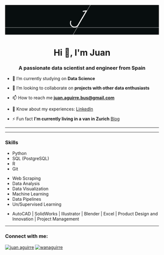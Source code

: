 <img src="https://github.com/wanaguirre/wanaguirre/blob/main/1_gif.gif">

<h1 align="center">Hi 👋, I'm Juan</h1>
<h3 align="center">A passionate data scientist and engineer from Spain</h3>

- 🔭 I’m currently studying on **Data Science**

- 👯 I’m looking to collaborate on **projects with other data enthusiasts**

- 📫 How to reach me **juan.aguirre.bus@gmail.com**

- 📄 Know about my experiences: [LinkedIn](https://www.linkedin.com/in/juan-aguirre-c/)

- ⚡ Fun fact **I'm currently living in a van in Zurich** [Blog](https://juanacfree.medium.com/)

---
<!--
<details>
  <summary>:zap: Recent GitHub Activity</summary>
-->

<!--START_SECTION:activity-->
<!--
1. ❌ Reopened PR [#1](https://github.com/LisaChr/Telcom_Churn_Prediction/pull/1) in [LisaChr/Telcom_Churn_Prediction](https://github.com/LisaChr/Telcom_Churn_Prediction)
2. ❌ Closed PR [#1](https://github.com/LisaChr/Telcom_Churn_Prediction/pull/1) in [LisaChr/Telcom_Churn_Prediction](https://github.com/LisaChr/Telcom_Churn_Prediction)
3. ❌ Reopened PR [#1](https://github.com/LisaChr/Telcom_Churn_Prediction/pull/1) in [LisaChr/Telcom_Churn_Prediction](https://github.com/LisaChr/Telcom_Churn_Prediction)
4. ❌ Closed PR [#1](https://github.com/LisaChr/Telcom_Churn_Prediction/pull/1) in [LisaChr/Telcom_Churn_Prediction](https://github.com/LisaChr/Telcom_Churn_Prediction)
5. 💪 Opened PR [#1](https://github.com/LisaChr/Telcom_Churn_Prediction/pull/1) in [LisaChr/Telcom_Churn_Prediction](https://github.com/LisaChr/Telcom_Churn_Prediction)
-->
<!--END_SECTION:activity-->
<!--
</details>
-->

---
  
### Skills
* Python
* SQL (PostgreSQL)
* R
* Git


- Web Scraping
- Data Analysis
- Data Visualization
- Machine Learning
- Data Pipelines
- Un/Supervised Learning


* AutoCAD | SolidWorks | Illustrator | Blender | Excel | Product Design and Innovation | Project Management

---

<h3 align="left">Connect with me:</h3>
<p align="left">
<a href="https://www.linkedin.com/in/juan-aguirre-c/" target="blank"><img align="center" src="https://raw.githubusercontent.com/rahuldkjain/github-profile-readme-generator/master/src/images/icons/Social/linked-in-alt.svg" alt="juan aguirre" height="30" width="40" /></a>
<a href="https://kaggle.com/wanaguirre" target="blank"><img align="center" src="https://raw.githubusercontent.com/rahuldkjain/github-profile-readme-generator/master/src/images/icons/Social/kaggle.svg" alt="wanaguirre" height="30" width="40" /></a>
